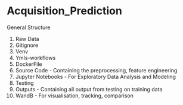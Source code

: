 # Acquisition_Prediction

General Structure

1. Raw Data
2. Gitignore
3. Venv
4. Ymls-workflows
5. DockerFile
6. Source Code - Containing the preprocessing, feature engineering 
7. Jupyter Notebooks - For Exploratory Data Analysis and Modeling
8. Testing 
9. Outputs -  Containing all output from testing on training data
10. WandB - For visualisation, tracking, comparison
